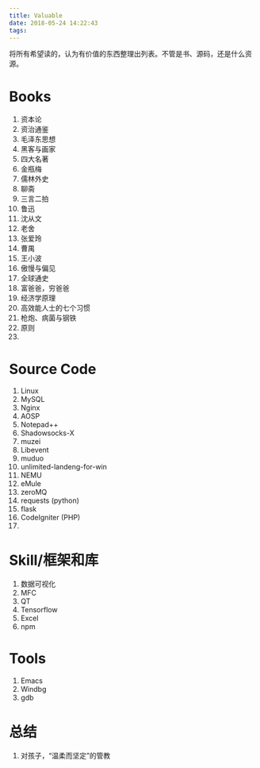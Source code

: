 ```yaml
---
title: Valuable
date: 2018-05-24 14:22:43
tags:
---
```


将所有希望读的，认为有价值的东西整理出列表。不管是书、源码，还是什么资源。

# Books
1. 资本论
2. 资治通鉴
3. 毛泽东思想
4. 黑客与画家
5. 四大名著
6. 金瓶梅
7. 儒林外史
8. 聊斋
9. 三言二拍
10. 鲁迅
11. 沈从文
12. 老舍
13. 张爱玲
14. 曹禺
15. 王小波
16. 傲慢与偏见
17. 全球通史
18. 富爸爸，穷爸爸
19. 经济学原理
20. 高效能人士的七个习惯
21. 枪炮、病菌与钢铁
22. 原则
23. 


# Source Code
1. Linux
2. MySQL
3. Nginx
4. AOSP
5. Notepad++
6. Shadowsocks-X
7. muzei
8. Libevent
9. muduo
10. unlimited-landeng-for-win
11. NEMU
12. eMule
13. zeroMQ
14. requests (python)
15. flask
16. CodeIgniter (PHP)
17. 

# Skill/框架和库
1. 数据可视化
2. MFC
3. QT
4. Tensorflow
5. Excel
6. npm

# Tools
1. Emacs
2. Windbg
3. gdb

# 总结
1. 对孩子，“温柔而坚定”的管教

